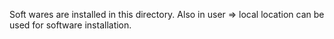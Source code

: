 Soft wares are installed in this directory. Also in user => local location can be used for software installation. 